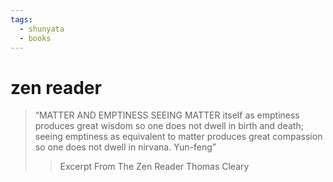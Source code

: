 ```yaml
---
tags:
  - shunyata 
  - books 
---
```

# zen reader

> “MATTER AND EMPTINESS
SEEING MATTER itself as emptiness produces great wisdom so one does not dwell in birth and death; seeing emptiness as equivalent to matter produces great compassion so one does not dwell in nirvana.
Yun-feng”
>> Excerpt From The Zen Reader Thomas Cleary
